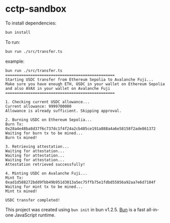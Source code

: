 # cctp-sandbox

To install dependencies:

```bash
bun install
```

To run:

```bash
bun run ./src/transfer.ts
```

example:

```
bun run ./src/transfer.ts
================================================
Starting USDC transfer from Ethereum Sepolia to Avalanche Fuji...
Make sure you have enough ETH, USDC in your wallet on Ethereum Sepolia
and also AVAX in your wallet on Avalanche Fuji
================================================

1. Checking current USDC allowance...
Current allowance: 9999700000
Allowance is already sufficient. Skipping approval.

2. Burning USDC on Ethereum Sepolia...
Burn Tx: 0x28a4e48ba8d37f6c737dc1f4f24a2cb485ce191a888a4a6e58158f2ade861372
Waiting for burn tx to be mined...
Burn tx mined!

3. Retrieving attestation...
Waiting for attestation...
Waiting for attestation...
Waiting for attestation...
Attestation retrieved successfully!

4. Minting USDC on Avalanche Fuji...
Mint Tx: 0xad1d588272bdd9fbb49b951d3013a5ec75ffb75e1fdbd55856a92aa7e6d7104f
Waiting for mint tx to be mined...
Mint tx mined!

USDC transfer completed!
```

This project was created using `bun init` in bun v1.2.5. [Bun](https://bun.sh) is a fast all-in-one JavaScript runtime.
